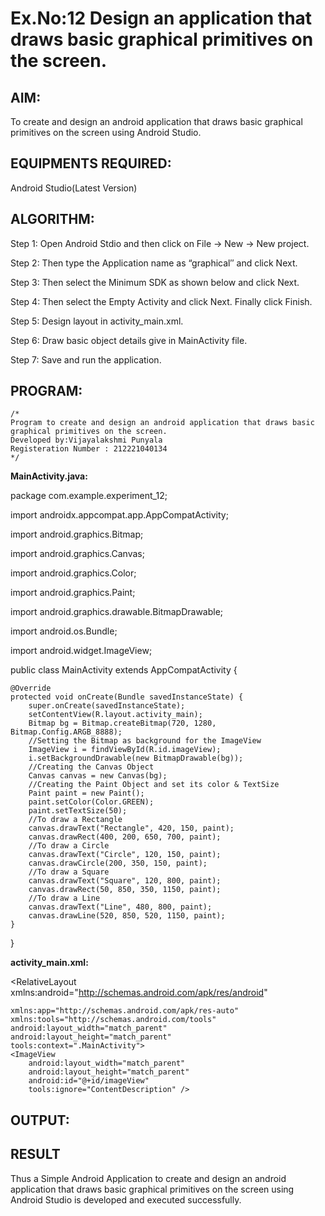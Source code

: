
# Ex.No:12 Design an application that draws basic graphical primitives on the screen.


## AIM:

To create and design an android application that draws basic graphical primitives on the screen using Android Studio.

## EQUIPMENTS REQUIRED:

Android Studio(Latest Version)

## ALGORITHM:

Step 1: Open Android Stdio and then click on File -> New -> New project.

Step 2: Then type the Application name as “graphical″ and click Next. 

Step 3: Then select the Minimum SDK as shown below and click Next.

Step 4: Then select the Empty Activity and click Next. Finally click Finish.

Step 5: Design layout in activity_main.xml.

Step 6: Draw basic object details give in MainActivity file.

Step 7: Save and run the application.

## PROGRAM:
```
/*
Program to create and design an android application that draws basic graphical primitives on the screen.
Developed by:Vijayalakshmi Punyala
Registeration Number : 212221040134
*/
```
**MainActivity.java:**

package com.example.experiment_12;

import androidx.appcompat.app.AppCompatActivity;

import android.graphics.Bitmap;

import android.graphics.Canvas;

import android.graphics.Color;

import android.graphics.Paint;

import android.graphics.drawable.BitmapDrawable;

import android.os.Bundle;

import android.widget.ImageView;

public class MainActivity extends AppCompatActivity 
{

    @Override
    protected void onCreate(Bundle savedInstanceState) {
        super.onCreate(savedInstanceState);
        setContentView(R.layout.activity_main);
        Bitmap bg = Bitmap.createBitmap(720, 1280, Bitmap.Config.ARGB_8888);
        //Setting the Bitmap as background for the ImageView
        ImageView i = findViewById(R.id.imageView);
        i.setBackgroundDrawable(new BitmapDrawable(bg));
        //Creating the Canvas Object
        Canvas canvas = new Canvas(bg);
        //Creating the Paint Object and set its color & TextSize
        Paint paint = new Paint();
        paint.setColor(Color.GREEN);
        paint.setTextSize(50);
        //To draw a Rectangle
        canvas.drawText("Rectangle", 420, 150, paint);
        canvas.drawRect(400, 200, 650, 700, paint);
        //To draw a Circle
        canvas.drawText("Circle", 120, 150, paint);
        canvas.drawCircle(200, 350, 150, paint);
        //To draw a Square
        canvas.drawText("Square", 120, 800, paint);
        canvas.drawRect(50, 850, 350, 1150, paint);
        //To draw a Line
        canvas.drawText("Line", 480, 800, paint);
        canvas.drawLine(520, 850, 520, 1150, paint);
    }
}

**activity_main.xml:**

<?xml version="1.0" encoding="utf-8"?>

<RelativeLayout xmlns:android="http://schemas.android.com/apk/res/android"
                
    xmlns:app="http://schemas.android.com/apk/res-auto"
    xmlns:tools="http://schemas.android.com/tools"
    android:layout_width="match_parent"
    android:layout_height="match_parent"
    tools:context=".MainActivity">
    <ImageView
        android:layout_width="match_parent"
        android:layout_height="match_parent"
        android:id="@+id/imageView"
        tools:ignore="ContentDescription" />
</RelativeLayout>

## OUTPUT:



## RESULT
Thus a Simple Android Application to create and design an android application that draws basic graphical primitives on the screen using Android Studio is developed and executed successfully.
